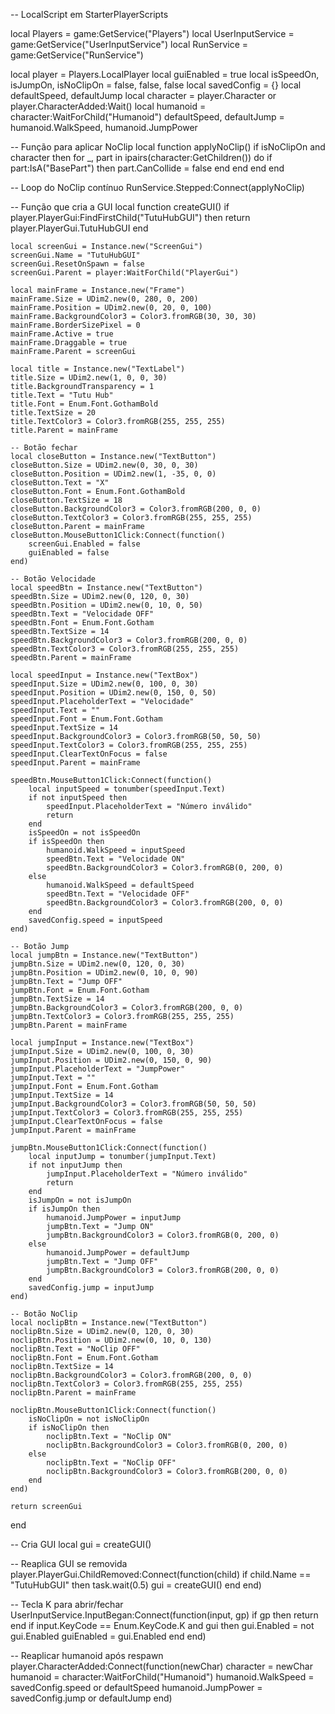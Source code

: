 -- LocalScript em StarterPlayerScripts

local Players = game:GetService("Players")
local UserInputService = game:GetService("UserInputService")
local RunService = game:GetService("RunService")

local player = Players.LocalPlayer
local guiEnabled = true
local isSpeedOn, isJumpOn, isNoClipOn = false, false, false
local savedConfig = {}
local defaultSpeed, defaultJump
local character = player.Character or player.CharacterAdded:Wait()
local humanoid = character:WaitForChild("Humanoid")
defaultSpeed, defaultJump = humanoid.WalkSpeed, humanoid.JumpPower

-- Função para aplicar NoClip
local function applyNoClip()
    if isNoClipOn and character then
        for _, part in ipairs(character:GetChildren()) do
            if part:IsA("BasePart") then
                part.CanCollide = false
            end
        end
    end
end

-- Loop do NoClip contínuo
RunService.Stepped:Connect(applyNoClip)

-- Função que cria a GUI
local function createGUI()
    if player.PlayerGui:FindFirstChild("TutuHubGUI") then
        return player.PlayerGui.TutuHubGUI
    end

    local screenGui = Instance.new("ScreenGui")
    screenGui.Name = "TutuHubGUI"
    screenGui.ResetOnSpawn = false
    screenGui.Parent = player:WaitForChild("PlayerGui")

    local mainFrame = Instance.new("Frame")
    mainFrame.Size = UDim2.new(0, 280, 0, 200)
    mainFrame.Position = UDim2.new(0, 20, 0, 100)
    mainFrame.BackgroundColor3 = Color3.fromRGB(30, 30, 30)
    mainFrame.BorderSizePixel = 0
    mainFrame.Active = true
    mainFrame.Draggable = true
    mainFrame.Parent = screenGui

    local title = Instance.new("TextLabel")
    title.Size = UDim2.new(1, 0, 0, 30)
    title.BackgroundTransparency = 1
    title.Text = "Tutu Hub"
    title.Font = Enum.Font.GothamBold
    title.TextSize = 20
    title.TextColor3 = Color3.fromRGB(255, 255, 255)
    title.Parent = mainFrame

    -- Botão fechar
    local closeButton = Instance.new("TextButton")
    closeButton.Size = UDim2.new(0, 30, 0, 30)
    closeButton.Position = UDim2.new(1, -35, 0, 0)
    closeButton.Text = "X"
    closeButton.Font = Enum.Font.GothamBold
    closeButton.TextSize = 18
    closeButton.BackgroundColor3 = Color3.fromRGB(200, 0, 0)
    closeButton.TextColor3 = Color3.fromRGB(255, 255, 255)
    closeButton.Parent = mainFrame
    closeButton.MouseButton1Click:Connect(function()
        screenGui.Enabled = false
        guiEnabled = false
    end)

    -- Botão Velocidade
    local speedBtn = Instance.new("TextButton")
    speedBtn.Size = UDim2.new(0, 120, 0, 30)
    speedBtn.Position = UDim2.new(0, 10, 0, 50)
    speedBtn.Text = "Velocidade OFF"
    speedBtn.Font = Enum.Font.Gotham
    speedBtn.TextSize = 14
    speedBtn.BackgroundColor3 = Color3.fromRGB(200, 0, 0)
    speedBtn.TextColor3 = Color3.fromRGB(255, 255, 255)
    speedBtn.Parent = mainFrame

    local speedInput = Instance.new("TextBox")
    speedInput.Size = UDim2.new(0, 100, 0, 30)
    speedInput.Position = UDim2.new(0, 150, 0, 50)
    speedInput.PlaceholderText = "Velocidade"
    speedInput.Text = ""
    speedInput.Font = Enum.Font.Gotham
    speedInput.TextSize = 14
    speedInput.BackgroundColor3 = Color3.fromRGB(50, 50, 50)
    speedInput.TextColor3 = Color3.fromRGB(255, 255, 255)
    speedInput.ClearTextOnFocus = false
    speedInput.Parent = mainFrame

    speedBtn.MouseButton1Click:Connect(function()
        local inputSpeed = tonumber(speedInput.Text)
        if not inputSpeed then
            speedInput.PlaceholderText = "Número inválido"
            return
        end
        isSpeedOn = not isSpeedOn
        if isSpeedOn then
            humanoid.WalkSpeed = inputSpeed
            speedBtn.Text = "Velocidade ON"
            speedBtn.BackgroundColor3 = Color3.fromRGB(0, 200, 0)
        else
            humanoid.WalkSpeed = defaultSpeed
            speedBtn.Text = "Velocidade OFF"
            speedBtn.BackgroundColor3 = Color3.fromRGB(200, 0, 0)
        end
        savedConfig.speed = inputSpeed
    end)

    -- Botão Jump
    local jumpBtn = Instance.new("TextButton")
    jumpBtn.Size = UDim2.new(0, 120, 0, 30)
    jumpBtn.Position = UDim2.new(0, 10, 0, 90)
    jumpBtn.Text = "Jump OFF"
    jumpBtn.Font = Enum.Font.Gotham
    jumpBtn.TextSize = 14
    jumpBtn.BackgroundColor3 = Color3.fromRGB(200, 0, 0)
    jumpBtn.TextColor3 = Color3.fromRGB(255, 255, 255)
    jumpBtn.Parent = mainFrame

    local jumpInput = Instance.new("TextBox")
    jumpInput.Size = UDim2.new(0, 100, 0, 30)
    jumpInput.Position = UDim2.new(0, 150, 0, 90)
    jumpInput.PlaceholderText = "JumpPower"
    jumpInput.Text = ""
    jumpInput.Font = Enum.Font.Gotham
    jumpInput.TextSize = 14
    jumpInput.BackgroundColor3 = Color3.fromRGB(50, 50, 50)
    jumpInput.TextColor3 = Color3.fromRGB(255, 255, 255)
    jumpInput.ClearTextOnFocus = false
    jumpInput.Parent = mainFrame

    jumpBtn.MouseButton1Click:Connect(function()
        local inputJump = tonumber(jumpInput.Text)
        if not inputJump then
            jumpInput.PlaceholderText = "Número inválido"
            return
        end
        isJumpOn = not isJumpOn
        if isJumpOn then
            humanoid.JumpPower = inputJump
            jumpBtn.Text = "Jump ON"
            jumpBtn.BackgroundColor3 = Color3.fromRGB(0, 200, 0)
        else
            humanoid.JumpPower = defaultJump
            jumpBtn.Text = "Jump OFF"
            jumpBtn.BackgroundColor3 = Color3.fromRGB(200, 0, 0)
        end
        savedConfig.jump = inputJump
    end)

    -- Botão NoClip
    local noclipBtn = Instance.new("TextButton")
    noclipBtn.Size = UDim2.new(0, 120, 0, 30)
    noclipBtn.Position = UDim2.new(0, 10, 0, 130)
    noclipBtn.Text = "NoClip OFF"
    noclipBtn.Font = Enum.Font.Gotham
    noclipBtn.TextSize = 14
    noclipBtn.BackgroundColor3 = Color3.fromRGB(200, 0, 0)
    noclipBtn.TextColor3 = Color3.fromRGB(255, 255, 255)
    noclipBtn.Parent = mainFrame

    noclipBtn.MouseButton1Click:Connect(function()
        isNoClipOn = not isNoClipOn
        if isNoClipOn then
            noclipBtn.Text = "NoClip ON"
            noclipBtn.BackgroundColor3 = Color3.fromRGB(0, 200, 0)
        else
            noclipBtn.Text = "NoClip OFF"
            noclipBtn.BackgroundColor3 = Color3.fromRGB(200, 0, 0)
        end
    end)

    return screenGui
end

-- Cria GUI
local gui = createGUI()

-- Reaplica GUI se removida
player.PlayerGui.ChildRemoved:Connect(function(child)
    if child.Name == "TutuHubGUI" then
        task.wait(0.5)
        gui = createGUI()
    end
end)

-- Tecla K para abrir/fechar
UserInputService.InputBegan:Connect(function(input, gp)
    if gp then return end
    if input.KeyCode == Enum.KeyCode.K and gui then
        gui.Enabled = not gui.Enabled
        guiEnabled = gui.Enabled
    end
end)

-- Reaplicar humanoid após respawn
player.CharacterAdded:Connect(function(newChar)
    character = newChar
    humanoid = character:WaitForChild("Humanoid")
    humanoid.WalkSpeed = savedConfig.speed or defaultSpeed
    humanoid.JumpPower = savedConfig.jump or defaultJump
end)

